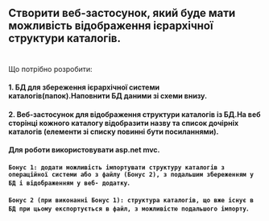 ## Створити веб-застосунок, який буде мати можливість відображення ієрархічної структури каталогів.
#
Що потрібно розробити:
#### 1. БД для збереження ієрархічної системи каталогів(папок).Наповнити БД даними зі схеми внизу.
#### 2. Веб-застосунок для відображення структури каталогів із БД.На веб сторінці кожного каталогу відобразити назву та список дочірніх каталогів (елементи зі списку повинні бути посиланнями).
#### Для роботи використовувати asp.net mvc.
#### `Бонус 1: додати можливість імпортувати структуру каталогів з операційної системи або з файлу (Бонус 2), з подальшим збереженням у БД і відображенням у веб- додатку`.
#### `Бонус 2 (при виконанні Бонус 1): структура каталогів, що вже існує в БД при цьому експортується в файл, з можливістю подальшого імпорту`.